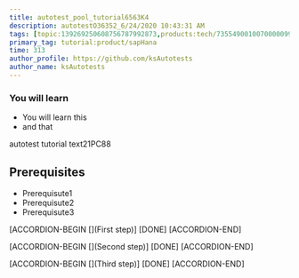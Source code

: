 ```yaml
---
title: autotest_pool_tutorial6563K4
description: autotestO36352_6/24/2020 10:43:31 AM
tags: [topic:139269250608756787992873,products:tech/73554900100700000996,tutorial:experience/advanced]
primary_tag: tutorial:product/sapHana
time: 313
author_profile: https://github.com/ksAutotests
author_name: ksAutotests
---
```

### You will learn
- You will learn this
- and that

autotest tutorial text21PC88

## Prerequisites
- Prerequisute1
- Prerequisute2
- Prerequisute3

[ACCORDION-BEGIN [](First step)]
[DONE]
[ACCORDION-END]

[ACCORDION-BEGIN [](Second step)]
[DONE]
[ACCORDION-END]

[ACCORDION-BEGIN [](Third step)]
[DONE]
[ACCORDION-END]

